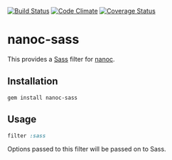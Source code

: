 [![Build Status](https://travis-ci.org/nanoc/nanoc-sass.png)](https://travis-ci.org/nanoc/nanoc-sass)
[![Code Climate](https://codeclimate.com/github/nanoc/nanoc-sass.png)](https://codeclimate.com/github/nanoc/nanoc-sass)
[![Coverage Status](https://coveralls.io/repos/nanoc/nanoc-sass/badge.png?branch=master)](https://coveralls.io/r/nanoc/nanoc-sass)

# nanoc-sass

This provides a [Sass](http://sass-lang.com/) filter for [nanoc](http://nanoc.ws).

## Installation

`gem install nanoc-sass`

## Usage

```ruby
filter :sass
```

Options passed to this filter will be passed on to Sass.
